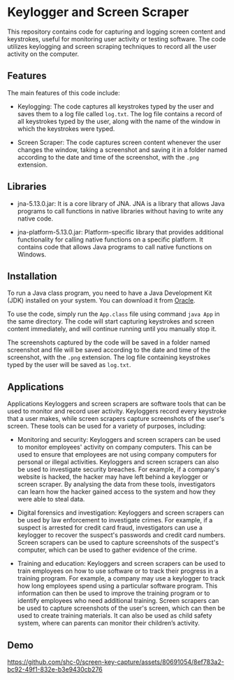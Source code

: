 # Keylogger and Screen Scraper

This repository contains code for capturing and logging screen content and keystrokes, useful for monitoring user activity or testing software. The code utilizes keylogging and screen scraping techniques to record all the user activity on the computer.

## Features

The main features of this code include:

- Keylogging: The code captures all keystrokes typed by the user and saves them to a log file called `log.txt`. The log file contains a record of all keystrokes typed by the user, along with the name of the window in which the keystrokes were typed.

- Screen Scraper: The code captures screen content whenever the user changes the window, taking a screenshot and saving it in a folder named according to the date and time of the screenshot, with the `.png` extension.

## Libraries

- jna-5.13.0.jar: It is a core library of JNA. JNA is a library that allows Java programs to call functions in native libraries without having to write any native code.
  
- jna-platform-5.13.0.jar: Platform-specific library that provides additional functionality for calling native functions on a specific platform. It contains code that allows Java programs to call native functions on Windows.


## Installation

To run a Java class program, you need to have a Java Development Kit (JDK) installed on your system. You can download it from [Oracle]( https://www.oracle.com/java/technologies/downloads/).

To use the code, simply run the `App.class` file using command `java App` in the same directory. The code will start capturing keystrokes and screen content immediately, and will continue running until you manually stop it.

The screenshots captured by the code will be saved in a folder named screenshot and file will be saved according to the date and time of the screenshot, with the `.png` extension. The log file containing keystrokes typed by the user will be saved as `log.txt`.

## Applications

Applications
Keyloggers and screen scrapers are software tools that can be used to monitor and record 
user activity. Keyloggers record every keystroke that a user makes, while screen scrapers 
capture screenshots of the user's screen. These tools can be used for a variety of purposes, 
including:

- Monitoring and security: Keyloggers and screen scrapers can be used to monitor 
employees' activity on company computers. This can be used to ensure that 
employees are not using company computers for personal or illegal activities. 
Keyloggers and screen scrapers can also be used to investigate security breaches. For 
example, if a company's website is hacked, the hacker may have left behind a 
keylogger or screen scraper. By analysing the data from these tools, investigators can 
learn how the hacker gained access to the system and how they were able to steal 
data.

- Digital forensics and investigation: Keyloggers and screen scrapers can be used by law 
enforcement to investigate crimes. For example, if a suspect is arrested for credit card 
fraud, investigators can use a keylogger to recover the suspect's passwords and credit 
card numbers. Screen scrapers can be used to capture screenshots of the suspect's 
computer, which can be used to gather evidence of the crime.

- Training and education: Keyloggers and screen scrapers can be used to train 
employees on how to use software or to track their progress in a training program. 
For example, a company may use a keylogger to track how long employees spend 
using a particular software program. This information can then be used to improve 
the training program or to identify employees who need additional training. Screen 
scrapers can be used to capture screenshots of the user's screen, which can then be 
used to create training materials. It can also be used as child safety system, where can 
parents can monitor their children’s activity.

## Demo 


https://github.com/shc-0/screen-key-capture/assets/80691054/8ef783a2-bc92-49f1-832e-b3e9430cb276

